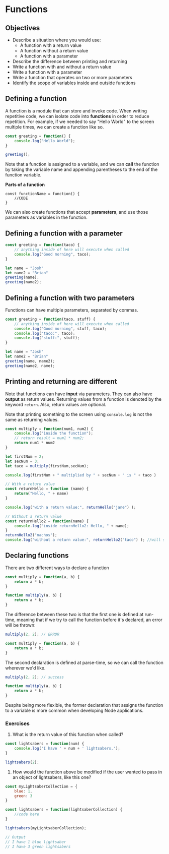 # Functions

## Objectives

* Describe a situation where you would use:
  * A function with a return value
  * A function without a return value
  * A function with a parameter
* Describe the difference between printing and returning
* Write a function with and without a return value
* Write a function with a parameter
* Write a function that operates on two or more parameters
* Identify the scope of variables inside and outside functions

## Defining a function

A function is a module that can store and invoke code. When writing repetitive code, we can isolate code into **functions** in order to reduce repetition. For example, if we needed to say "Hello World" to the screen multiple times, we can create a function like so.

```javascript
const greeting = function() {
    console.log("Hello World");
}

greeting();
```

Note that a function is assigned to a variable, and we can **call** the function by taking the variable name and appending parentheses to the end of the function variable.

**Parts of a function**

```text
const functionName = function() {
    //CODE
}
```

We can also create functions that accept **parameters**, and use those parameters as variables in the function.

## Defining a function with a parameter

```javascript
const greeting = function(taco) {
    // anything inside of here will execute when called
    console.log("Good morning", taco);
}

let name = "Josh"
let name2 = "Brian"
greeting(name);
greeting(name2);
```

## Defining a function with two parameters

Functions can have multiple parameters, separated by commas.

```javascript
const greeting = function(taco, stuff) {
    // anything inside of here will execute when called
    console.log("Good morning", stuff, taco);
    console.log("taco:", taco);
    console.log("stuff:", stuff);
}

let name = "Josh"
let name2 = "Brian"
greeting(name, name2);
greeting(name2, name);
```

## Printing and returning are different

Note that functions can have **input** via parameters. They can also have **output** as return values. Returning values from a function is denoted by the keyword `return`. Also, return values are optional.

Note that printing something to the screen using `console.log` is not the same as returning values.

```javascript
const multiply = function(num1, num2) {
    console.log("inside the function");
    // return result = num1 * num2;
    return num1 * num2
}

let firstNum = 2;
let secNum = 3;
let taco = multiply(firstNum,secNum);

console.log(firstNum + " multiplied by " + secNum + " is " + taco )
```

```javascript
// With a return value
const returnHello = function (name) {
    return("Hello, " + name)
}

console.log("with a return value:", returnHello("jane") );

// Without a return value
const returnHello2 = function(name) {
    console.log("inside returnHello2: Hello, " + name);
}
returnHello2("nachos");
console.log("without a return value:", returnHello2("taco") ); //will show as undefined
```

## Declaring functions

There are two different ways to declare a function

```javascript
const multiply = function(a, b) {
    return a * b;
}

function multiply(a, b) {
    return a * b;
}
```

The difference between these two is that the first one is defined at run-time, meaning that if we try to call the function before it's declared, an error will be thrown:

```javascript
multiply(2, 2); // ERROR

const multiply = function(a, b) {
    return a * b;
}
```

The second declaration is defined at parse-time, so we can call the function wherever we'd like.

```javascript
multiply(2, 2); // success

function multiply(a, b) {
    return a * b;
}
```

Despite being more flexible, the former declaration that assigns the function to a variable is more common when developing Node applications.

### Exercises

1. What is the return value of this function when called?

```javascript
const lightsabers = function(num) {
    console.log('I have ' + num + ' lightsabers.');
}

lightsabers(2);
```

1. How would the function above be modified if the user wanted to pass in an object of lightsabers, like this one?

```javascript
const myLightsaberCollection = {
    blue: 1,
    green: 3
}

const lightsabers = function(lightsaberCollection) {
    //code here
}

lightsabers(myLightsaberCollection);

// Output
// I have 1 blue lightsaber
// I have 3 green lightsabers
```

